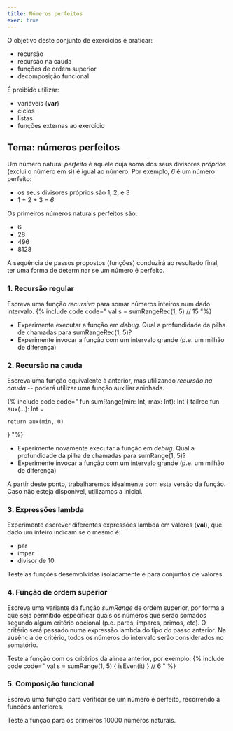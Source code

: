 ```yaml
---
title: Números perfeitos
exer: true
---
```



O objetivo deste conjunto de exercícios é praticar:
- recursão
- recursão na cauda
- funções de ordem superior
- decomposição funcional

É proibido utilizar:
- variáveis (**var**)
- ciclos
- listas
- funções externas ao exercício

## Tema: números perfeitos

Um número natural *perfeito* é aquele cuja soma dos seus divisores *próprios* (exclui o número em si) é igual ao número. Por exemplo, *6* é um número perfeito:
- os seus divisores próprios são 1, 2, e 3
- 1 + 2 + 3 = *6*

Os primeiros números naturais perfeitos são:
- 6
- 28
- 496
- 8128

A sequência de passos propostos (funções) conduzirá ao resultado final, ter uma forma de determinar se um número é perfeito.



### 1. Recursão regular
Escreva uma função *recursiva* para somar números inteiros num dado intervalo.
{% include code code="
val s = sumRangeRec(1, 5) // 15
"%}

- Experimente executar a função em *debug*. Qual a profundidade da pilha de chamadas para sumRangeRec(1, 5)?
- Experimente invocar a função com um intervalo grande (p.e. um milhão de diferença)

### 2. Recursão na cauda
Escreva uma função equivalente à anterior, mas utilizando *recursão na cauda* -- poderá utilizar uma função auxiliar aninhada.

{% include code code="
fun sumRange(min: Int, max: Int): Int {
    tailrec fun aux(...): Int =

    return aux(min, 0)
}
"%}

- Experimente novamente executar a função em *debug*. Qual a profundidade da pilha de chamadas para sumRange(1, 5)?
- Experimente invocar a função com um intervalo grande (p.e. um milhão de diferença)

A partir deste ponto, trabalharemos idealmente com esta versão da função. Caso não esteja disponível, utilizamos a inicial.

### 3. Expressões lambda
Experimente escrever diferentes expressões lambda em valores (**val**), que dado um inteiro indicam se o mesmo é:
- par
- ímpar
- divisor de 10

Teste as funções desenvolvidas isoladamente e para conjuntos de valores.
<!--
{% include code code="
println(isEven(7))
(1..10)
        .filter { i -> isEven(i) }
        .forEach { println(it) }
"
%}
-->

### 4. Função de ordem superior
Escreva uma variante da função *sumRange* de ordem superior, por forma a que seja permitido especificar quais os números que serão somados segundo algum critério opcional (p.e. pares, ímpares, primos, etc). O critério será passado numa expressão lambda do tipo do passo anterior. Na ausência de critério, todos os números do intervalo serão considerados no somatório.

Teste a função com os critérios da alínea anterior, por exemplo:
{% include code code="
val s = sumRange(1, 5) { isEven(it) } // 6
"
%}

### 5. Composição funcional
Escreva uma função para verificar se um número é perfeito, recorrendo a funcões anteriores.

Teste a função para os primeiros 10000 números naturais.

<!--
{% include code code="
(1..10000)
        .filter { n -> isPerfectNumber(n) }
        .forEach { n -> println(n) }  // 6, 28, 496, 8128
"%}
>
